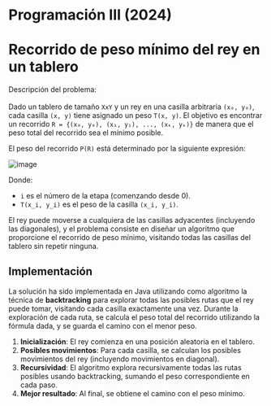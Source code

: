 # Programación III (2024) <br><br> Recorrido de peso mínimo del rey en un tablero


Descripción del problema:<br><br> 
Dado un tablero de tamaño `XxY` y un rey en una casilla arbitraria `(x₀, y₀)`, cada casilla `(x, y)` tiene asignado un peso `T(x, y)`. El objetivo es encontrar un recorrido `R = {(x₀, y₀), (x₁, y₁), ..., (xₖ, yₖ)}` de manera que el peso total del recorrido sea el mínimo posible.

El peso del recorrido `P(R)` está determinado por la siguiente expresión:

![image](https://github.com/user-attachments/assets/0eb76dfd-6f10-4711-99ef-9ac4457e5d4b)


Donde:
- `i` es el número de la etapa (comenzando desde 0).
- `T(x_i, y_i)` es el peso de la casilla `(x_i, y_i)`.

El rey puede moverse a cualquiera de las casillas adyacentes (incluyendo las diagonales), y el problema consiste en diseñar un algoritmo que proporcione el recorrido de peso mínimo, visitando todas las casillas del tablero sin repetir ninguna.

## Implementación

La solución ha sido implementada en Java utilizando como algoritmo la técnica de **backtracking** para explorar todas las posibles rutas que el rey puede tomar, visitando cada casilla exactamente una vez. Durante la exploración de cada ruta, se calcula el peso total del recorrido utilizando la fórmula dada, y se guarda el camino con el menor peso.

1. **Inicialización**: El rey comienza en una posición aleatoria en el tablero.
2. **Posibles movimientos**: Para cada casilla, se calculan los posibles movimientos del rey (incluyendo movimientos en diagonal).
3. **Recursividad**: El algoritmo explora recursivamente todas las rutas posibles usando backtracking, sumando el peso correspondiente en cada paso.
4. **Mejor resultado**: Al final, se obtiene el camino con el peso mínimo.


